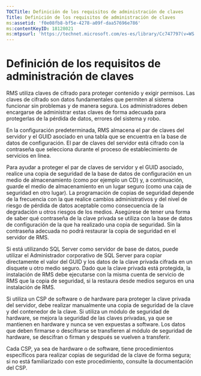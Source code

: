 ```yaml
---
TOCTitle: Definición de los requisitos de administración de claves
Title: Definición de los requisitos de administración de claves
ms:assetid: 'f0e08fb8-bf5e-4278-a09f-daa57696e786'
ms:contentKeyID: 18128021
ms:mtpsurl: 'https://technet.microsoft.com/es-es/library/Cc747797(v=WS.10)'
---
```


Definición de los requisitos de administración de claves
========================================================

RMS utiliza claves de cifrado para proteger contenido y exigir permisos. Las claves de cifrado son datos fundamentales que permiten al sistema funcionar sin problemas y de manera segura. Los administradores deben encargarse de administrar estas claves de forma adecuada para protegerlas de la pérdida de datos, errores del sistema y robo.

En la configuración predeterminada, RMS almacena el par de claves del servidor y el GUID asociado en una tabla que se encuentra en la base de datos de configuración. El par de claves del servidor está cifrado con la contraseña que selecciona durante el proceso de establecimiento de servicios en línea.

Para ayudar a proteger el par de claves de servidor y el GUID asociado, realice una copia de seguridad de la base de datos de configuración en un medio de almacenamiento (como por ejemplo un CD) y, a continuación, guarde el medio de almacenamiento en un lugar seguro (como una caja de seguridad en otro lugar). La programación de copias de seguridad depende de la frecuencia con la que realice cambios administrativos y del nivel de riesgo de pérdida de datos aceptable como consecuencia de la degradación u otros riesgos de los medios. Asegúrese de tener una forma de saber qué contraseña de la clave privada se utiliza con la base de datos de configuración de la que ha realizado una copia de seguridad. Sin la contraseña adecuada no podrá restaurar la copia de seguridad en el servidor de RMS.

Si está utilizando SQL Server como servidor de base de datos, puede utilizar el Administrador corporativo de SQL Server para copiar directamente el valor del GUID y los datos de la clave privada cifrada en un disquete u otro medio seguro. Dado que la clave privada está protegida, la instalación de RMS debe ejecutarse con la misma cuenta de servicio de RMS que la copia de seguridad, si la restaura desde medios seguros en una instalación de RMS.

Si utiliza un CSP de software o de hardware para proteger la clave privada del servidor, debe realizar manualmente una copia de seguridad de la clave y del contenedor de la clave. Si utiliza un módulo de seguridad de hardware, se mejora la seguridad de las claves privadas, ya que se mantienen en hardware y nunca se ven expuestas a software. Los datos que deben firmarse o descifrarse se transfieren al módulo de seguridad de hardware, se descifran o firman y después se vuelven a transferir.

Cada CSP, ya sea de hardware o de software, tiene procedimientos específicos para realizar copias de seguridad de la clave de forma segura; si no está familiarizado con este procedimiento, consulte la documentación del CSP.
